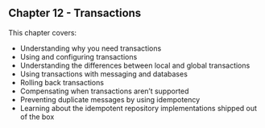 Chapter 12 - Transactions
-------------------------

This chapter covers:

- Understanding why you need transactions
- Using and configuring transactions
- Understanding the differences between local and global transactions
- Using transactions with messaging and databases
- Rolling back transactions
- Compensating when transactions aren’t supported
- Preventing duplicate messages by using idempotency
- Learning about the idempotent repository implementations shipped out of the box
